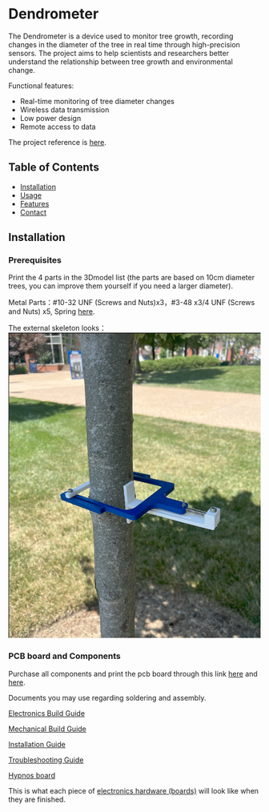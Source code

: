 # Dendrometer
The Dendrometer is a device used to monitor tree growth, recording changes in the diameter of the tree in real time through high-precision sensors. The project aims to help scientists and researchers better understand the relationship between tree growth and environmental change. 

Functional features:
- Real-time monitoring of tree diameter changes
- Wireless data transmission
- Low power design
- Remote access to data

The project reference is [here](https://github.com/OPEnSLab-OSU/Dendrometer).

## Table of Contents

- [Installation](#installation)
- [Usage](#usage)
- [Features](#features)
- [Contact](#contact)

## Installation

### Prerequisites
Print the 4 parts in the 3Dmodel list (the parts are based on 10cm diameter trees, you can improve them yourself if you need a larger diameter).

Metal Parts：#10-32 UNF (Screws and Nuts)x3，#3-48 x3/4 UNF (Screws and Nuts) x5, Spring [here](https://www.amazon.com/dp/B0C625MWL5?psc=1&ref=ppx_yo2ov_dt_b_product_details).

The external skeleton looks：
![picture1](https://github.com/FengHu101/Dendrometer-SLU/blob/1644c595654b75db20a5b4d008244b2fac7f5524/3Dmodel/%E6%88%AA%E5%B1%8F2024-07-23%20%E4%B8%8B%E5%8D%8812.21.43.png)

### PCB board and Components
Purchase all components and print the pcb board through this link [here](PCB/node) and [here](https://github.com/OPEnSLab-OSU/OPEnS-Hypnos/tree/2f1a191264073f3a106a7ca9150f7865b615600e/Hypnos%20V3.3).

Documents you may use regarding soldering and assembly.

[Electronics Build Guide](https://docs.google.com/document/d/1BaNuNSJrL86lxKixB8chgZGySgj0bhYSMtVzJu6EDW4/edit?usp=sharing)

[Mechanical Build Guide](https://docs.google.com/document/d/1LzM_XnqVP9GkIqY2_pnTvdrFFe5u78ZPXJizvT70y4o/edit?usp=sharing)

[Installation Guide](https://docs.google.com/document/d/1GR2qeMWASApCwk-RbZwvsvWmB1qEz0QU8RcxwjgoDQY/edit?usp=sharing)

[Troubleshooting Guide](https://docs.google.com/document/d/1QDNaB-4S5bd0xeSMEKG0BypeyKP9h2yMQe_7OiwiJes/edit?usp=sharing)

[Hypnos board](https://www.sciencedirect.com/science/article/pii/S2468067221000420)

This is what each piece of [electronics hardware (boards)](https://docs.google.com/document/d/1wI7lXnlTrcCTOiRcQ7u6__LoJ4MkZnvt11TzLgfz2Sw/edit?usp=sharing) will look like when they are finished.








